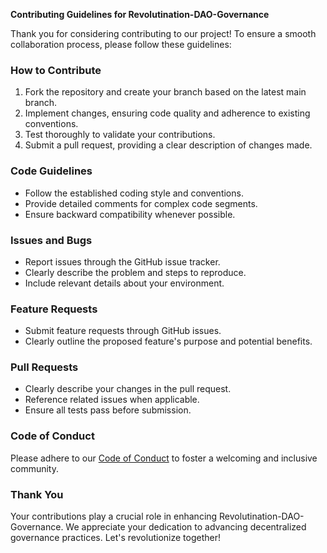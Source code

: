 **Contributing Guidelines for Revolutination-DAO-Governance**

Thank you for considering contributing to our project! To ensure a smooth collaboration process, please follow these guidelines:

### How to Contribute

1. Fork the repository and create your branch based on the latest main branch.
2. Implement changes, ensuring code quality and adherence to existing conventions.
3. Test thoroughly to validate your contributions.
4. Submit a pull request, providing a clear description of changes made.

### Code Guidelines

- Follow the established coding style and conventions.
- Provide detailed comments for complex code segments.
- Ensure backward compatibility whenever possible.

### Issues and Bugs

- Report issues through the GitHub issue tracker.
- Clearly describe the problem and steps to reproduce.
- Include relevant details about your environment.

### Feature Requests

- Submit feature requests through GitHub issues.
- Clearly outline the proposed feature's purpose and potential benefits.

### Pull Requests

- Clearly describe your changes in the pull request.
- Reference related issues when applicable.
- Ensure all tests pass before submission.

### Code of Conduct

Please adhere to our [Code of Conduct](CODE_OF_CONDUCT.md) to foster a welcoming and inclusive community.

### Thank You

Your contributions play a crucial role in enhancing Revolutination-DAO-Governance. We appreciate your dedication to advancing decentralized governance practices. Let's revolutionize together!
